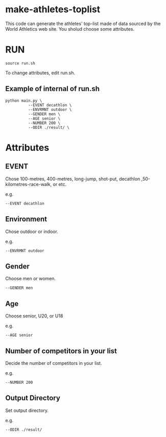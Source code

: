 # make-athletes-toplist

This code can generate the athletes' top-list made of data sourced by the World Athletics web site. You sholud choose some attributes.

# RUN
```
source run.sh
```

To change attributes, edit run.sh.
## Example of internal of run.sh
```
python main.py \
          --EVENT decathlon \
          --ENVRMNT outdoor \
          --GENDER men \
          --AGE senior \
          --NUMBER 200 \
          --ODIR ./result/ \
```
# Attributes 

## EVENT
Chose 100-metres, 400-metres, long-jump, shot-put, decathlon ,50-kilometres-race-walk, or etc.

e.g.
```
--EVENT decathlon
```

## Environment
Chose outdoor or indoor.

e.g.
```
--ENVRMNT outdoor
```

## Gender
Choose men or women.

```
--GENDER men
```

## Age
Choose senior, U20, or U18

e.g.
```
--AGE senior
```

## Number of competitors in your list
Decide the number of competitors in your list.

e.g.
```
--NUMBER 200
```

## Output Directory
Set output directory.

e.g.
```
--ODIR ./result/
```
